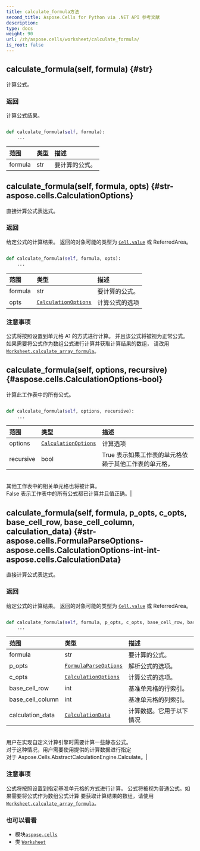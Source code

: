 ```yaml
---
title: calculate_formula方法
second_title: Aspose.Cells for Python via .NET API 参考文献
description:
type: docs
weight: 90
url: /zh/aspose.cells/worksheet/calculate_formula/
is_root: false
---
```

##  calculate_formula(self, formula) {#str}
计算公式。


### 返回

计算公式结果。


```python

def calculate_formula(self, formula):
    ...
```


|范围|类型|描述|
| :- | :- | :- |
| formula | str |要计算的公式。|


##  calculate_formula(self, formula, opts) {#str-aspose.cells.CalculationOptions}
直接计算公式表达式。


### 返回

给定公式的计算结果。
返回的对象可能的类型为 [`Cell.value`](/cells/python-net/zh/aspose.cells/cell#value) 或 ReferredArea。


```python

def calculate_formula(self, formula, opts):
    ...
```


|范围|类型|描述|
| :- | :- | :- |
| formula | str |要计算的公式。|
| opts | [`CalculationOptions`](/cells/python-net/zh/aspose.cells/calculationoptions) |计算公式的选项|
### 注意事项

公式将按照设置到单元格 A1 的方式进行计算。
并且该公式将被视为正常公式。
如果需要将公式作为数组公式进行计算并获取计算结果的数组，
请改用 [`Worksheet.calculate_array_formula`](/cells/python-net/zh/aspose.cells/worksheet/calculate_array_formula)。

##  calculate_formula(self, options, recursive) {#aspose.cells.CalculationOptions-bool}
计算此工作表中的所有公式。



```python

def calculate_formula(self, options, recursive):
    ...
```


|范围|类型|描述|
| :- | :- | :- |
| options | [`CalculationOptions`](/cells/python-net/zh/aspose.cells/calculationoptions) |计算选项|
| recursive | bool | True 表示如果工作表的单元格依赖于其他工作表的单元格，<br/>其他工作表中的相关单元格也将被计算。<br/> False 表示工作表中的所有公式都已计算并且值正确。|


##  calculate_formula(self, formula, p_opts, c_opts, base_cell_row, base_cell_column, calculation_data) {#str-aspose.cells.FormulaParseOptions-aspose.cells.CalculationOptions-int-int-aspose.cells.CalculationData}
直接计算公式表达式。


### 返回

给定公式的计算结果。
返回的对象可能的类型为 [`Cell.value`](/cells/python-net/zh/aspose.cells/cell#value) 或 ReferredArea。


```python

def calculate_formula(self, formula, p_opts, c_opts, base_cell_row, base_cell_column, calculation_data):
    ...
```


|范围|类型|描述|
| :- | :- | :- |
| formula | str |要计算的公式。|
| p_opts | [`FormulaParseOptions`](/cells/python-net/zh/aspose.cells/formulaparseoptions) |解析公式的选项。|
| c_opts | [`CalculationOptions`](/cells/python-net/zh/aspose.cells/calculationoptions) |计算公式的选项。|
| base_cell_row | int |基准单元格的行索引。|
| base_cell_column | int |基准单元格的列索引。|
| calculation_data | [`CalculationData`](/cells/python-net/zh/aspose.cells/calculationdata) |计算数据。它用于以下情况<br/>用户在实现自定义计算引擎时需要计算一些静态公式。<br/>对于这种情况，用户需要使用提供的计算数据进行指定<br/>对于 Aspose.Cells.AbstractCalculationEngine.Calculate。|
### 注意事项

公式将按照设置到指定基准单元格的方式进行计算。
公式将被视为普通公式。如果需要将公式作为数组公式计算
要获取计算结果的数组，请使用
[`Worksheet.calculate_array_formula`](/cells/python-net/zh/aspose.cells/worksheet/calculate_array_formula)。


### 也可以看看
* 模块[`aspose.cells`](../../)
* 类 [`Worksheet`](/cells/python-net/zh/aspose.cells/worksheet)
